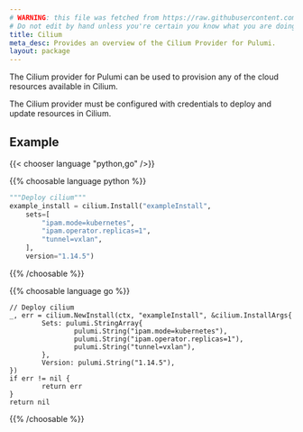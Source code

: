 ```yaml
---
# WARNING: this file was fetched from https://raw.githubusercontent.com/littlejo/pulumi-cilium/v0.2.0/docs/_index.md
# Do not edit by hand unless you're certain you know what you are doing!
title: Cilium
meta_desc: Provides an overview of the Cilium Provider for Pulumi.
layout: package
---
```


The Cilium provider for Pulumi can be used to provision any of the cloud resources available in Cilium.

The Cilium provider must be configured with credentials to deploy and update resources in Cilium.

## Example

{{< chooser language "python,go" />}}

{{% choosable language python %}}

```python
"""Deploy cilium"""
example_install = cilium.Install("exampleInstall",
    sets=[
        "ipam.mode=kubernetes",
        "ipam.operator.replicas=1",
        "tunnel=vxlan",
    ],
    version="1.14.5")
```

{{% /choosable %}}

{{% choosable language go %}}

```golang
// Deploy cilium
_, err = cilium.NewInstall(ctx, "exampleInstall", &cilium.InstallArgs{
        Sets: pulumi.StringArray{
                pulumi.String("ipam.mode=kubernetes"),
                pulumi.String("ipam.operator.replicas=1"),
                pulumi.String("tunnel=vxlan"),
        },
        Version: pulumi.String("1.14.5"),
})
if err != nil {
        return err
}
return nil
```

{{% /choosable %}}
